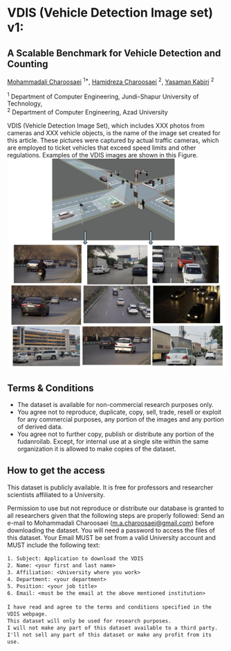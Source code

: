 # VDIS (Vehicle Detection Image set) v1:
## A Scalable Benchmark for Vehicle Detection and Counting

[Mohammadali Charoosaei](m.a.charoosaei@gmail.com) <sup>1*</sup>, [Hamidreza Charoosaei](hamidreza.tnt92@gmail.com) <sup>2</sup>, [Yasaman Kabiri](kabiriyacmn@gmail.com) <sup>2</sup>

<sup>1</sup> Department of Computer Engineering, Jundi-Shapur University of Technology, <br/> <sup>2</sup> Department of Computer Engineering, Azad University


VDIS (Vehicle Detection Image Set), which includes XXX photos from cameras and XXX vehicle objects, is the name of the image set created for this article. These pictures were captured by actual traffic cameras, which are employed to ticket vehicles that exceed speed limits and other regulations. Examples of the VDIS images are shown in this Figure.
![](VDIS.PNG)

## Terms & Conditions

- The dataset is available for non-commercial research purposes only.
- You agree not to reproduce, duplicate, copy, sell, trade, resell or exploit for any commercial purposes, any portion of the images and any portion of derived data.
- You agree not to further copy, publish or distribute any portion of the fudanroilab. Except, for internal use at a single site within the same organization it is allowed to make copies of the dataset.




## How to get the access

This dataset is publicly available. It is free for professors and researcher scientists affiliated to a University.

Permission to use but not reproduce or distribute our database is granted to all researchers given that the following steps are properly followed: Send an e-mail to Mohammadali Charoosaei (m.a.charoosaei@gmail.com) before downloading the dataset. You will need a password to access the files of this dataset. Your Email MUST be set from a valid University account and MUST include the following text:

````
1. Subject: Application to download the VDIS         
2. Name: <your first and last name>
3. Affiliation: <University where you work>
4. Department: <your department>
5. Position: <your job title>
6. Email: <must be the email at the above mentioned institution>

I have read and agree to the terms and conditions specified in the  VDIS webpage. 
This dataset will only be used for research purposes. 
I will not make any part of this dataset available to a third party. 
I'll not sell any part of this dataset or make any profit from its use.
````

